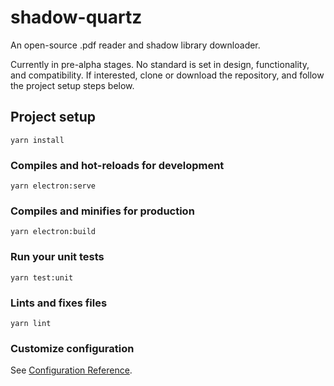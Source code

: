 # shadow-quartz

An open-source .pdf reader and shadow library downloader. 

Currently in pre-alpha stages. No standard is set in design, functionality, and compatibility. If interested, clone or download the repository, and follow the project setup steps below.


## Project setup
```
yarn install
```

### Compiles and hot-reloads for development
```
yarn electron:serve
```

### Compiles and minifies for production
```
yarn electron:build
```

### Run your unit tests
```
yarn test:unit
```

### Lints and fixes files
```
yarn lint
```

### Customize configuration
See [Configuration Reference](https://cli.vuejs.org/config/).
